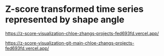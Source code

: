 # Z-score transformed time series represented by shape angle
https://z-score-visualization-chloe-zhangs-projects-fed693fd.vercel.app/

https://z-score-visualization-git-main-chloe-zhangs-projects-fed693fd.vercel.app/
